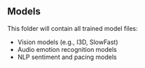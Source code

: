 ##  Models
This folder will contain all trained model files:
- Vision models (e.g., I3D, SlowFast)  
- Audio emotion recognition models  
- NLP sentiment and pacing models  

